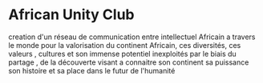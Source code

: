 African Unity Club
===================

creation d'un réseau de communication entre intellectuel Africain a travers le monde pour la valorisation du continent Africain, ces diversités, ces valeurs , cultures et son immense potentiel inexploités par le biais du partage , de la découverte visant a connaitre son continent sa puissance son histoire et sa place dans le futur de l'humanité
